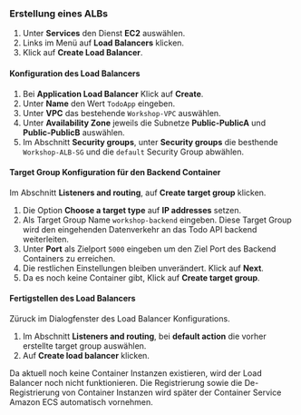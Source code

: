 ### Erstellung eines ALBs

1. Unter **Services** den Dienst **EC2** auswählen.
2. Links im Menü auf **Load Balancers** klicken.
3. Klick auf **Create Load Balancer**.

#### Konfiguration des Load Balancers

1. Bei **Application Load Balancer** Klick auf **Create**.
1. Unter **Name** den Wert ``TodoApp`` eingeben.
1. Unter **VPC** das bestehende ``Workshop-VPC`` auswählen.
1. Unter **Availability Zone** jeweils die Subnetze **Public-PublicA** und **Public-PublicB** auswählen.
1. Im Abschnitt **Security groups**, unter **Security groups** die besthende ``Workshop-ALB-SG`` und die ``default`` Security Group abwählen.

#### Target Group Konfiguration für den Backend Container

Im Abschnitt **Listeners and routing**, auf **Create target group** klicken.

1. Die Option **Choose a target type** auf **IP addresses** setzen.
1. Als Target Group Name ``workshop-backend`` eingeben. Diese Target Group wird den eingehenden Datenverkehr an das Todo API backend weiterleiten.
1. Unter **Port** als Zielport ``5000`` eingeben um den Ziel Port des Backend Containers zu erreichen.
1. Die restlichen Einstellungen bleiben unverändert. Klick auf **Next**.
1. Da es noch keine Container gibt, Klick auf **Create target group**.

#### Fertigstellen des Load Balancers

Züruck im Dialogfenster des Load Balancer Konfigurations.

1. Im Abschnitt **Listeners and routing**, bei **default action** die vorher erstellte target group auswählen.
1. Auf **Create load balancer** klicken.



<!-- Fix this with shortcodes -->

<div class="notices note">

Da aktuell noch keine Container Instanzen existieren, wird der Load Balancer noch nicht funktionieren. Die Registrierung sowie die De-Registrierung von Container Instanzen wird später der Container Service Amazon ECS automatisch vornehmen.

</div>
